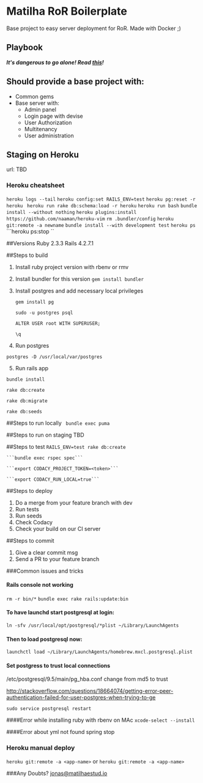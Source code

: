 # Matilha RoR Boilerplate 

Base project to easy server deployment for RoR.
Made with Docker ;)

## Playbook
***It's dangerous to go alone! Read [this](https://github.com/matilhaestudio/dev-playbook)!***

## Should provide a base project with:
- Common gems
- Base server with:
	- Admin panel
	- Login page with devise
	- User Authorization
	- Multitenancy
	- User administration

## Staging on Heroku
url: TBD

### Heroku cheatsheet
```heroku logs --tail```
```heroku config:set RAILS_ENV=test```
```heroku pg:reset -r heroku ```
```heroku run rake db:schema:load -r heroku```
```heroku run bash```
```bundle install --without nothing```
```heroku plugins:install https://github.com/naaman/heroku-vim```
```rm .bundler/config```
```heroku git:remote -a newname```
```bundle install --with development test```
```heroku ps```
```heroku ps:stop <pid> ``

##Versions
Ruby 2.3.3
Rails 4.2.7.1

##Steps to build

1. Install ruby project version with rbenv or rmv

2. Install bundler for this version
```gem install bundler ```

3. Install postgres and add necessary local privileges

	```gem install pg```

	```sudo -u postgres psql```

	```ALTER USER root WITH SUPERUSER;```

	```\q```

4. Run postgres

```postgres -D /usr/local/var/postgres```

5. Run rails app

```bundle install```

```rake db:create```

```rake db:migrate```

```rake db:seeds```

##Steps to run locally
``` bundle exec puma```

##Steps to run on staging
TBD

##Steps to test
	```RAILS_ENV=test rake db:create```

	```bundle exec rspec spec```

	```export CODACY_PROJECT_TOKEN=<token>```

	```export CODACY_RUN_LOCAL=true```

##Steps to deploy
1. Do a merge from your feature branch with dev
2. Run tests
3. Run seeds
4. Check Codacy
5. Check your build on our CI server

##Steps to commit
1. Give a clear commit msg
2. Send a PR to your feature branch

###Common issues and tricks

#### Rails console not working
```rm -r bin/*```
```bundle exec rake rails:update:bin```

#### To have launchd start postgresql at login:
```ln -sfv /usr/local/opt/postgresql/*plist ~/Library/LaunchAgents```
#### Then to load postgresql now:
```launchctl load ~/Library/LaunchAgents/homebrew.mxcl.postgresql.plist```
#### Set postgress to trust local connections
/etc/postgresql/9.5/main/pg_hba.conf
change from md5 to trust

http://stackoverflow.com/questions/18664074/getting-error-peer-authentication-failed-for-user-postgres-when-trying-to-ge

```sudo service postgresql restart```

####Error while installing ruby with rbenv on MAc
```xcode-select --install```

####Error about yml not found
spring stop


### Heroku manual deploy
```heroku git:remote -a <app-name>```
or
```heroku git:remote -a <app-name>```


###Any Doubts?
jonas@matilhaestud.io
